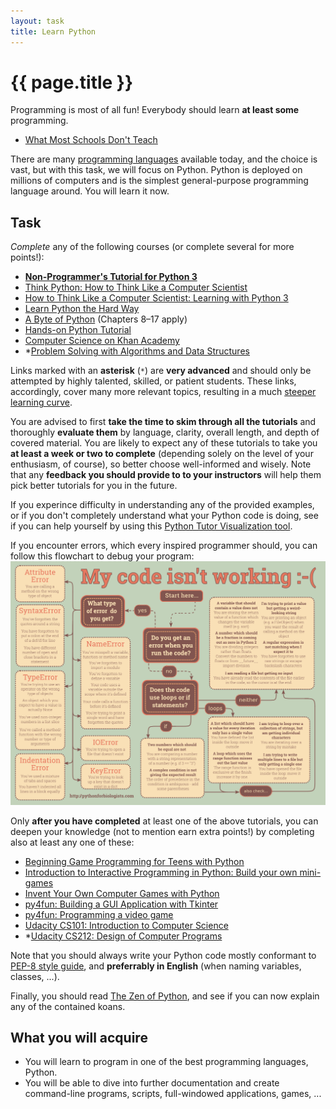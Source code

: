 ```yaml
---
layout: task
title: Learn Python
---
```

{{ page.title }}
================

Programming is most of all fun! Everybody should learn **at least some** programming.

* [What Most Schools Don't Teach](http://www.youtube.com/watch?v=nKIu9yen5nc)

There are many [programming languages](http://en.wikipedia.org/wiki/Programming_language)
available today, and the choice is vast, but with this task, we will focus
on Python. Python is deployed on millions of computers and is the simplest
general-purpose programming language around. You will learn it now.

Task
----
_Complete_ any of the following courses (or complete several for more points!):

* [**Non-Programmer's Tutorial for Python 3**](http://en.wikibooks.org/wiki/Non-Programmer%27s_Tutorial_for_Python_3)
* [Think Python: How to Think Like a Computer Scientist](http://greenteapress.com/thinkpython/html/index.html)
* [How to Think Like a Computer Scientist: Learning with Python 3](http://openbookproject.net/thinkcs/python/english3e/index.html)
* [Learn Python the Hard Way](http://learnpythonthehardway.org/book/)
* [A Byte of Python](http://swaroopch.com/notes/python/) (Chapters 8–17 apply)
* [Hands-on Python Tutorial](http://anh.cs.luc.edu/python/hands-on/3.1/handsonHtml/index.html)
* [Computer Science on Khan Academy](https://www.khanacademy.org/science/computer-science/v/introduction-to-programs-data-types-and-variables)
* *[Problem Solving with Algorithms and Data Structures](http://interactivepython.org/courselib/static/pythonds/index.html)

Links marked with an **asterisk** (`*`) are **very advanced**
and should only be attempted by highly
talented, skilled, or patient students. These links, accordingly,
cover many more relevant topics, resulting in a much
[steeper learning curve](https://www.google.com/search?q=steep+learning+curve&tbm=isch).

You are advised to first **take the time to skim through all the tutorials** and
thoroughly **evaluate them** by language, clarity, overall length, and depth of covered 
material. You are likely to expect any of these tutorials to take you **at least
a week or two to complete** (depending solely on the level of your enthusiasm, of course),
so better choose well-informed and wisely.
Note that any **feedback you should provide to to your instructors** will help
them pick better tutorials for you in the future.

If you experince difficulty in understanding any of the provided examples,
or if you don't completely understand what your Python code is doing,
see if you can help yourself by using this
[Python Tutor Visualization tool](http://www.pythontutor.com/visualize.html).

If you encounter errors, which every inspired programmer should, you can
follow this flowchart to debug your program:
![PythonForBiologists "My code isn't working" flowchart](/images/python_error_debugging.png)

Only **after you have completed** at least one of the above tutorials, you can
deepen your knowledge (not to mention earn extra points!) by completing also at least any one of these:

* [Beginning Game Programming for Teens with Python](http://www.raywenderlich.com/24252/beginning-game-programming-for-teens-with-python)
* [Introduction to Interactive Programming in Python: Build your own mini-games](https://www.coursera.org/course/interactivepython)
* [Invent Your Own Computer Games with Python](http://inventwithpython.com/chapters/)
* [py4fun: Building a GUI Application with Tkinter](http://www.openbookproject.net/py4fun/gui/tkPhone.html)
* [py4fun: Programming a video game](http://www.openbookproject.net/py4fun/lode/lode.html)
* [Udacity CS101: Introduction to Computer Science](https://www.udacity.com/course/cs101)
* *[Udacity CS212: Design of Computer Programs](https://www.udacity.com/course/cs212)

Note that you should always write your Python code mostly conformant to 
[PEP-8 style guide](http://www.python.org/dev/peps/pep-0008/), and **preferrably 
in English** (when naming variables, classes, ...).

Finally, you should read [The Zen of Python](http://www.python.org/dev/peps/pep-0020/), 
and see if you can now explain any of the contained koans.

What you will acquire
---------------------
* You will learn to program in one of the best programming languages, Python.
* You will be able to dive into further documentation and create command-line
  programs, scripts, full-windowed applications, games, ...
